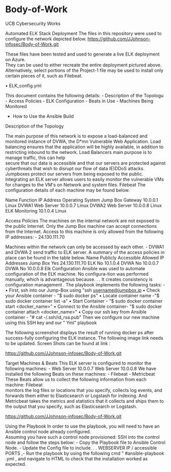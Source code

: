 # Body-of-Work
UCB Cybersecurity Works 

Automated ELK Stack Deployment
The files in this repository were used to configure the network depicted below.
https://github.com/JJohnson-infosec/Body-of-Work.git

These  files  have  been  tested  and  used  to  generate  a  live  ELK  deployment  on Azure.  
They  can  be  used  to  either  recreate  the  entire  deployment  pictured  above. Alternatively, 
 select  portions  of  the  Project-1  file  may  be  used  to  install  only certain pieces of it, 
such as Filebeat.

•  ELK_config.yml

This document contains the following details:  - Description of the Topologu - Access Policies - 
ELK Configuration - Beats in Use - Machines Being Monitored
- How to Use the Ansible Build

Description  of  the  Topology

The main purpose of this network is to expose a load-balanced and monitored instance of DVWA, the 
D*mn Vulnerable Web Application.
Load balancing ensures that the application will be highly available, in addition to restricting 
inbound to the network.  Load  Balancers  main  purpose  is  to manage  traffic,  this  can  help  
secure  that  our  data  is  accessible  and  that  our servers  are  protected  against  
cyberthreats  that  wish  to  disrupt  our  flow  of  data IE)DDoS  attacks.   Jumpboxes protect 
our servers from being exposed to the public.
Integrating an ELK server allows users to easily monitor the vulnerable VMs for changes to the VM's 
on Network and system files.  Filebeat
The configuration details of each machine may be found below.



Name            Function    IP Address    Operating System 
Jump Box      Gateway    10.0.0.1            Linux
DVWA1         Web Server  10.0.0.7           Linux
DVWA2         Web Server  10.0.0.8           Linux 
ELK           Monitoring  10.1.0.4           Linux

Access Policies
The machines on the internal network are not exposed to the public Internet.
Only  the  Jump  Box  machine  can  accept  connections  from  the  Internet. Access to this 
machine is only allowed from the following IP addresses:  - 24.130.111.70



Machines within the network can only be accessed by each other.  - DVWA1 and DVWA 2 send traffic to 
ELK server.
A summary of the access policies in place can be found in the table below.
Name           Publicly Accessible    Allowed IP Addresses 
Jump Box        Yes                                      24.130.111.70
ELK             No                                       10.1.0.4
DVWA            No                                       10.0.0.7
DVWA            No                                       10.0.0.8
Elk  Configuration
Ansible was used to automate configuration of the ELK machine.  No configura-tion was  performed  
manually,  which  is  advantageous  because. . .   It  creates  consistency  is
configuration management .
The playbook implements the following tasks:  -
•   First, ssh into our Jump-Box using "ssh username@jumpbox.ip
•   Check your Ansible container - "$ sudo docker ps"
•   Locate container name -"$ sudo docker container list -a"
•   Start Container - "$ sudo docker container start <docker_name>"
•   Connect to the Ansible container- "$ sudo docker container attach <docker_name>"
•   Copy our ssh key from Ansible container - "# cat -/.ssh/id_rsa.pub"
Then we configure our new machine using this SSH key and our " Yml" playbook

The following screenshot displays the result of running docker ps after success-fully configuring 
the ELK instance.
The following image link needs to be updated.   Screen  Shots  can  be  found  at  link  :

https://github.com/JJohnson-infosec/Body-of-Work.git

Target  Machines  &  Beats
This ELK server is configured to monitor the following machines:  -
Web Server  10.0.0.7                    Web Server  10.0.0.8
We have installed the following Beats on these machines:  - Filebeat - Metricbeat
These  Beats  allow  us  to  collect  the  following  information  from  each  machine: Filebeat  
monitors  the  log  files  or  locations  that  you  specify,  collects  log  events,  and forwards 
them either to Elasticsearch or Logstash for indexing. And Metricbeat takes the metrics and 
statistics that it collects and ships them to the output that you specify, such as
Elasticsearch or Logstash.

https://github.com/JJohnson-infosec/Body-of-Work.git

Using  the  Playbook
In order to use the playbook, you will need to have an Ansible control node already configured.  
Assuming you have such a control node provisioned:
SSH  into  the  control  node  and  follow  the  steps  below:  -  Copy  the  Playbook  file to 
Ansible  Control  Node.  - Update the Config file to include. . .  WEBSERVER  IP  / accessible     
PORTS     ,-    Run    the    playbook    by    using    the    following    cmd    " 
#ansible-playbook <name>.yml , and navigate to HTML to check that the installation worked as 
expected.


